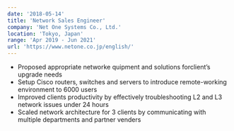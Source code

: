 ```yaml
---
date: '2018-05-14'
title: 'Network Sales Engineer'
company: 'Net One Systems Co., Ltd.'
location: 'Tokyo, Japan'
range: 'Apr 2019 - Jun 2021'
url: 'https://www.netone.co.jp/english/'
---
```


- Proposed appropriate networke quipment and solutions forclient’s upgrade needs
- Setup Cisco routers, switches and servers to introduce remote-working environment to 6000 users
- Improved clients productivity by effectively troubleshooting L2 and L3 network issues under 24 hours
- Scaled network architecture for 3 clients by communicating with multiple departments and partner venders
